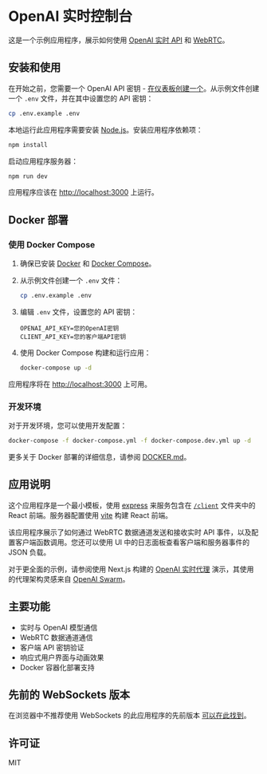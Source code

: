 # OpenAI 实时控制台

这是一个示例应用程序，展示如何使用 [OpenAI 实时 API](https://platform.openai.com/docs/guides/realtime) 和 [WebRTC](https://platform.openai.com/docs/guides/realtime-webrtc)。

## 安装和使用

在开始之前，您需要一个 OpenAI API 密钥 - [在仪表板创建一个](https://platform.openai.com/settings/api-keys)。从示例文件创建一个 `.env` 文件，并在其中设置您的 API 密钥：

```bash
cp .env.example .env
```

本地运行此应用程序需要安装 [Node.js](https://nodejs.org/)。安装应用程序依赖项：

```bash
npm install
```

启动应用程序服务器：

```bash
npm run dev
```

应用程序应该在 [http://localhost:3000](http://localhost:3000) 上运行。

## Docker 部署

### 使用 Docker Compose

1. 确保已安装 [Docker](https://docs.docker.com/get-docker/) 和 [Docker Compose](https://docs.docker.com/compose/install/)。

2. 从示例文件创建一个 `.env` 文件：
   ```bash
   cp .env.example .env
   ```

3. 编辑 `.env` 文件，设置您的 API 密钥：
   ```
   OPENAI_API_KEY=您的OpenAI密钥
   CLIENT_API_KEY=您的客户端API密钥
   ```

4. 使用 Docker Compose 构建和运行应用：
   ```bash
   docker-compose up -d
   ```

应用程序将在 [http://localhost:3000](http://localhost:3000) 上可用。

### 开发环境

对于开发环境，您可以使用开发配置：

```bash
docker-compose -f docker-compose.yml -f docker-compose.dev.yml up -d
```

更多关于 Docker 部署的详细信息，请参阅 [DOCKER.md](./DOCKER.md)。

## 应用说明

这个应用程序是一个最小模板，使用 [express](https://expressjs.com/) 来服务包含在 [`/client`](./client) 文件夹中的 React 前端。服务器配置使用 [vite](https://vitejs.dev/) 构建 React 前端。

该应用程序展示了如何通过 WebRTC 数据通道发送和接收实时 API 事件，以及配置客户端函数调用。您还可以使用 UI 中的日志面板查看客户端和服务器事件的 JSON 负载。

对于更全面的示例，请参阅使用 Next.js 构建的 [OpenAI 实时代理](https://github.com/openai/openai-realtime-agents) 演示，其使用的代理架构灵感来自 [OpenAI Swarm](https://github.com/openai/swarm)。

## 主要功能

- 实时与 OpenAI 模型通信
- WebRTC 数据通道通信
- 客户端 API 密钥验证
- 响应式用户界面与动画效果
- Docker 容器化部署支持

## 先前的 WebSockets 版本

在浏览器中不推荐使用 WebSockets 的此应用程序的先前版本 [可以在此找到](https://github.com/openai/openai-realtime-console/tree/websockets)。

## 许可证

MIT
